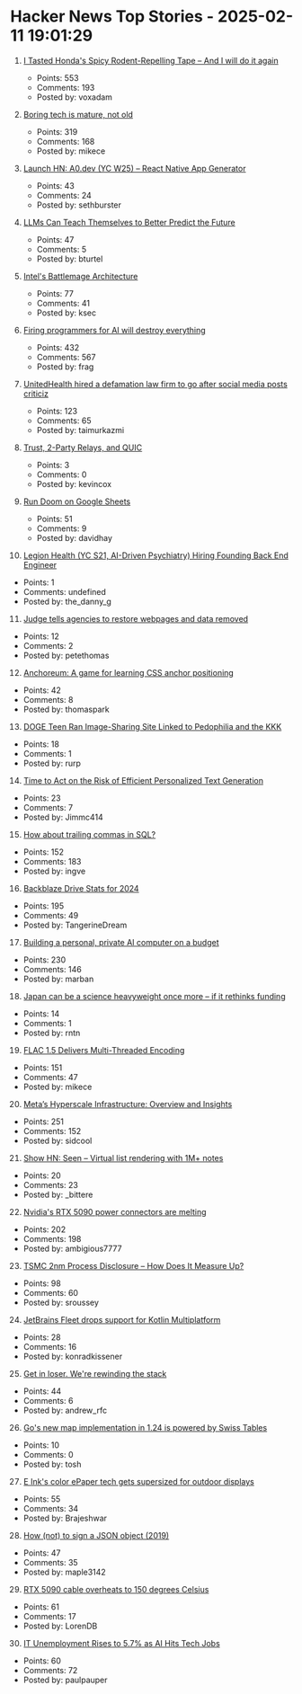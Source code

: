 # Hacker News Top Stories - 2025-02-11 19:01:29

1. [I Tasted Honda's Spicy Rodent-Repelling Tape – And I will do it again](https://haterade.substack.com/p/i-tasted-hondas-spicy-rodent-repelling)
   - Points: 553
   - Comments: 193
   - Posted by: voxadam

2. [Boring tech is mature, not old](https://rubenerd.com/boring-tech-is-mature-not-old/)
   - Points: 319
   - Comments: 168
   - Posted by: mikece

3. [Launch HN: A0.dev (YC W25) – React Native App Generator](undefined)
   - Points: 43
   - Comments: 24
   - Posted by: sethburster

4. [LLMs Can Teach Themselves to Better Predict the Future](https://arxiv.org/abs/2502.05253)
   - Points: 47
   - Comments: 5
   - Posted by: bturtel

5. [Intel's Battlemage Architecture](https://chipsandcheese.com/p/intels-battlemage-architecture)
   - Points: 77
   - Comments: 41
   - Posted by: ksec

6. [Firing programmers for AI will destroy everything](https://defragzone.substack.com/p/techs-dumbest-mistake-why-firing)
   - Points: 432
   - Comments: 567
   - Posted by: frag

7. [UnitedHealth hired a defamation law firm to go after social media posts criticiz](https://fortune.com/2025/02/10/unitedhealth-defamation-law-firm-social-media/)
   - Points: 123
   - Comments: 65
   - Posted by: taimurkazmi

8. [Trust, 2-Party Relays, and QUIC](https://obscura.net/blog/bootstrapping-trust/)
   - Points: 3
   - Comments: 0
   - Posted by: kevincox

9. [Run Doom on Google Sheets](https://github.com/moses297/doom-on-google-sheets)
   - Points: 51
   - Comments: 9
   - Posted by: davidhay

10. [Legion Health (YC S21, AI-Driven Psychiatry) Hiring Founding Back End Engineer](https://www.ycombinator.com/companies/legion-health/jobs/3pA8uX7-senior-backend-engineer-event-driven-architecture-ai-enabled-systems)
   - Points: 1
   - Comments: undefined
   - Posted by: the_danny_g

11. [Judge tells agencies to restore webpages and data removed](https://apnews.com/article/trump-cdc-fda-doctors-for-america-5263fc6b6cbc723ca0c86c4460d02f33)
   - Points: 12
   - Comments: 2
   - Posted by: petethomas

12. [Anchoreum: A game for learning CSS anchor positioning](https://anchoreum.com)
   - Points: 42
   - Comments: 8
   - Posted by: thomaspark

13. [DOGE Teen Ran Image-Sharing Site Linked to Pedophilia and the KKK](https://www.muskwatch.com/p/doge-teen-ran-image-sharing-site)
   - Points: 18
   - Comments: 1
   - Posted by: rurp

14. [Time to Act on the Risk of Efficient Personalized Text Generation](https://arxiv.org/abs/2502.06560)
   - Points: 23
   - Comments: 7
   - Posted by: Jimmc414

15. [How about trailing commas in SQL?](http://peter.eisentraut.org/blog/2025/02/11/how-about-trailing-commas-in-sql)
   - Points: 152
   - Comments: 183
   - Posted by: ingve

16. [Backblaze Drive Stats for 2024](https://www.backblaze.com/blog/backblaze-drive-stats-for-2024/)
   - Points: 195
   - Comments: 49
   - Posted by: TangerineDream

17. [Building a personal, private AI computer on a budget](https://ewintr.nl/posts/2025/building-a-personal-private-ai-computer-on-a-budget/)
   - Points: 230
   - Comments: 146
   - Posted by: marban

18. [Japan can be a science heavyweight once more – if it rethinks funding](https://www.nature.com/articles/d41586-025-00394-8)
   - Points: 14
   - Comments: 1
   - Posted by: rntn

19. [FLAC 1.5 Delivers Multi-Threaded Encoding](https://www.phoronix.com/news/FLAC-1.5-Released)
   - Points: 151
   - Comments: 47
   - Posted by: mikece

20. [Meta’s Hyperscale Infrastructure: Overview and Insights](https://cacm.acm.org/research/metas-hyperscale-infrastructure-overview-and-insights/)
   - Points: 251
   - Comments: 152
   - Posted by: sidcool

21. [Show HN: Seen – Virtual list rendering with 1M+ notes](https://seen-v2.vercel.app/)
   - Points: 20
   - Comments: 23
   - Posted by: _bittere

22. [Nvidia's RTX 5090 power connectors are melting](https://www.theverge.com/news/609207/nvidia-rtx-5090-power-connector-melting-burning-issues)
   - Points: 202
   - Comments: 198
   - Posted by: ambigious7777

23. [TSMC 2nm Process Disclosure – How Does It Measure Up?](https://semiwiki.com/semiconductor-services/techinsights/352972-iedm-2025-tsmc-2nm-process-disclosure-how-does-it-measure-up/)
   - Points: 98
   - Comments: 60
   - Posted by: sroussey

24. [JetBrains Fleet drops support for Kotlin Multiplatform](https://blog.jetbrains.com/kotlin/2025/02/kotlin-multiplatform-tooling-shifting-gears/)
   - Points: 28
   - Comments: 16
   - Posted by: konradkissener

25. [Get in loser. We're rewinding the stack](https://andrews.substack.com/p/get-in-loser-were-rewinding-the-stack)
   - Points: 44
   - Comments: 6
   - Posted by: andrew_rfc

26. [Go's new map implementation in 1.24 is powered by Swiss Tables](https://twitter.com/petermattis/status/1889080982273163466)
   - Points: 10
   - Comments: 0
   - Posted by: tosh

27. [E Ink's color ePaper tech gets supersized for outdoor displays](https://newatlas.com/technology/e-ink-kaleido-outdoor-3-75-inch-displays/)
   - Points: 55
   - Comments: 34
   - Posted by: Brajeshwar

28. [How (not) to sign a JSON object (2019)](https://www.latacora.com/blog/2019/07/24/how-not-to/)
   - Points: 47
   - Comments: 35
   - Posted by: maple3142

29. [RTX 5090 cable overheats to 150 degrees Celsius](https://www.tomshardware.com/pc-components/gpus/rtx-5090-cable-overheats-to-150-degrees-celsius-uneven-current-distribution-likely-the-culprit)
   - Points: 61
   - Comments: 17
   - Posted by: LorenDB

30. [IT Unemployment Rises to 5.7% as AI Hits Tech Jobs](https://www.wsj.com/articles/it-unemployment-rises-to-5-7-as-ai-hits-tech-jobs-7726bb1b)
   - Points: 60
   - Comments: 72
   - Posted by: paulpauper

